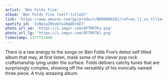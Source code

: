 ```yaml
---
artist: 'Ben Folds Five'
album: 'Ben Folds Five (self-titled)'
link: 'https://www.amazon.com/gp/product/B000000IDJ/ref=as_li_ss_tl?ie=UTF8&amp;camp=1789&amp;creative=390957&amp;creativeASIN=B000000IDJ&amp;linkCode=as2&amp;tag=besalbintheun-20'
spotify_id: '2zNa1aZ0VaGfuiNqDbrQET'
photo_url_sm: 'https://i.imgur.com/OFTM5TKs.png'
photo_url_lg: 'https://i.imgur.com/OFTM5TKl.png'
timestamp: 1377721440
---
```

There is a raw energy to the songs on Ben Folds Five’s debut self titled album that may, at first listen, mask some of the clever pop rock craftsmanship lying under the surface. Folds delivers catchy tunes that are surprisingly complex, showing off the versatility of his ironically named three piece. A truly amazing album.